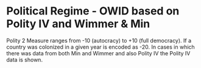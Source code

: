 # Political Regime - OWID based on Polity IV and Wimmer & Min

Polity 2 Measure ranges from -10 (autocracy) to +10 (full democracy). If a country was colonized in a given year is encoded as -20. In cases in which there was data from both Min and Wimmer and also Polity IV the Polity IV data is shown.